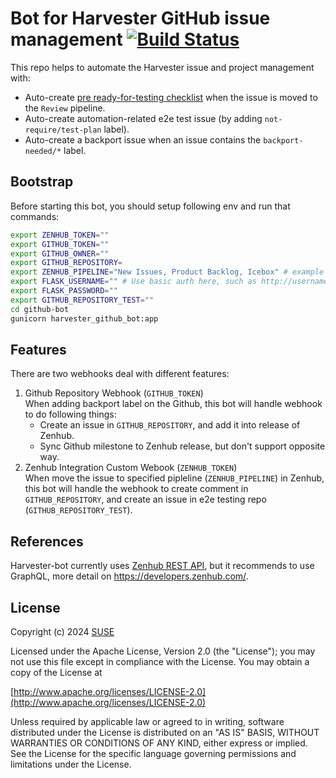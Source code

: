 # Bot for Harvester GitHub issue management [![Build Status](https://drone-publish.rancher.io/api/badges/harvester/bot/status.svg)](https://drone-publish.rancher.io/harvester/bot)

This repo helps to automate the Harvester issue and project management with:
- Auto-create [pre ready-for-testing checklist](./github-bot/harvester_github_bot/templates/pre-merge.md) when the issue is moved to the `Review` pipeline.
- Auto-create automation-related e2e test issue (by adding `not-require/test-plan` label).
- Auto-create a backport issue when an issue contains the `backport-needed/*` label.

## Bootstrap

Before starting this bot, you should setup following env and run that commands:

```sh
export ZENHUB_TOKEN=""
export GITHUB_TOKEN="" 
export GITHUB_OWNER="" 
export GITHUB_REPOSITORY=
export ZENHUB_PIPELINE="New Issues, Product Backlog, Icebox" # example
export FLASK_USERNAME="" # Use basic auth here, such as http://username:passowrd@localhost:8080
export FLASK_PASSWORD=""
export GITHUB_REPOSITORY_TEST=""
cd github-bot
gunicorn harvester_github_bot:app
```

## Features

There are two webhooks deal with different features:

1. Github Repository Webhook (`GITHUB_TOKEN`)  
    When adding backport label on the Github, this bot will handle webhook to do following things:
    - Create an issue in `GITHUB_REPOSITORY`, and add it into release of Zenhub.
    - Sync Github milestone to Zenhub release, but don't support opposite way.
2. Zenhub Integration Custom Webook (`ZENHUB_TOKEN`)  
    When move the issue to specified pipleline (`ZENHUB_PIPELINE`) in Zenhub, this bot will handle the webhook to create comment in `GITHUB_REPOSITORY`, and create an issue in e2e testing repo (`GITHUB_REPOSITORY_TEST`).

## References

Harvester-bot currently uses [Zenhub REST API](https://github.com/ZenHubIO/API), but it recommends to use GraphQL, more detail on https://developers.zenhub.com/.

## License
Copyright (c) 2024 [SUSE](https://www.suse.com/)

Licensed under the Apache License, Version 2.0 (the "License");
you may not use this file except in compliance with the License.
You may obtain a copy of the License at

[http://www.apache.org/licenses/LICENSE-2.0](http://www.apache.org/licenses/LICENSE-2.0)

Unless required by applicable law or agreed to in writing, software
distributed under the License is distributed on an "AS IS" BASIS,
WITHOUT WARRANTIES OR CONDITIONS OF ANY KIND, either express or implied.
See the License for the specific language governing permissions and
limitations under the License.
